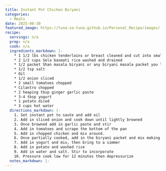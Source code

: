 ```yaml
---
title: Instant Pot Chicken Biryani
categories: 
  - Meals
date: 2025-08-30
featured_image: https://luna-za-tuna.github.io/Personal_Recipe/images/
recipe:
  servings: n/a
  prep: n/a
  cook: n/a
  ingredients_markdown: |-
    * 1 1/2 lbs chicken tenderloins or breast cleaned and cut into small pieces
    * 2 1/2 cups Sela basmati rice washed and drained
    * 1/2 packet Shan masala biryani or any biryani masala packet you like (I used Shan Bombay biryani)
    * 1/2 tsp salt
    * Oil
    * 1/2 onion sliced
    * 2 small tomatoes chopped
    * Cilantro chopped
    * 2 heaping tbsp ginger garlic paste
    * 3-4 tbsp yogurt
    * 1 potato diced
    * 3 cups hot water
  directions_markdown: |-
    1. Set instant pot to saute and add oil
    2. Add in sliced onion and cook down until lightly browned
    3. Once browned add in garlic paste and stir
    4. Add in tomatoes and scrape the bottom of the pan 
    5. Add in chopped chicken and mix around.
    6. Once partially cooked, add in the biryani packet and mix making sure to scrape the bottom
    7. Add in yogurt and mix, then bring to a simmer 
    8. Add in potato and washed rice
    9. Add in water and salt. Stir to incorporate
    10. Pressure cook low for 12 minutes then depressurize
  notes_markdown: |-
---
```

